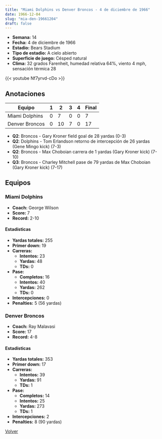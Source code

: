 ```yaml
---
title: "Miami Dolphins vs Denver Broncos - 4 de diciembre de 1966"
date: 1966-12-04
slug: "mia-den-19661204"
draft: false
---
```


- **Semana:** 14
- **Fecha:** 4 de diciembre de 1966
- **Estadio:** Bears Stadium
- **Tipo de estadio:** A cielo abierto
- **Superficie de juego:** Césped natural
- **Clima:** 32 grados Farenheit, humedad relativa 64%, viento 4 mph, sensación térmica 28


{{< youtube Nf7yrvd-cDo >}}


## Anotaciones
| Equipo | 1 | 2 | 3 | 4 | Final |
|--------|---|---|---|---|-------|
| Miami Dolphins  | 0 | 7 | 0 | 0  | 7 |
| Denver Broncos  | 0 | 10 | 7 | 0  | 17 |
- **Q2**: Broncos - Gary Kroner field goal de 28 yardas (0-3)
- **Q2**: Dolphins - Tom Erlandson retorno de intercepción de 26 yardas (Gene Mingo kick) (7-3)
- **Q2**: Broncos - Max Choboian carrera de 1 yardas (Gary Kroner kick) (7-10)
- **Q3**: Broncos - Charley Mitchell pase de 79 yardas de Max Choboian (Gary Kroner kick) (7-17)


## Equipos


### Miami Dolphins
* **Coach:** George Wilson
* **Score:** 7
* **Record:** 2-10
#### Estadísticas
* **Yardas totales:** 255
* **Primer down:** 19
* **Carreras:**
  * **Intentos:** 23
  * **Yardas:** 48
  * **TDs:** 0
* **Pase:**
  * **Completos:** 16
  * **Intentos:** 40
  * **Yardas:** 262
  * **TDs:** 0
* **Intercepciones:** 0
* **Penalties:** 5 (56 yardas)

### Denver Broncos
* **Coach:** Ray Malavasi
* **Score:** 17
* **Record:** 4-8
#### Estadísticas
* **Yardas totales:** 353
* **Primer down:** 17
* **Carreras:**
  * **Intentos:** 39
  * **Yardas:** 91
  * **TDs:** 1
* **Pase:**
  * **Completos:** 14
  * **Intentos:** 25
  * **Yardas:** 273
  * **TDs:** 1
* **Intercepciones:** 2
* **Penalties:** 8 (90 yardas)


[Volver](/historia/1966)
